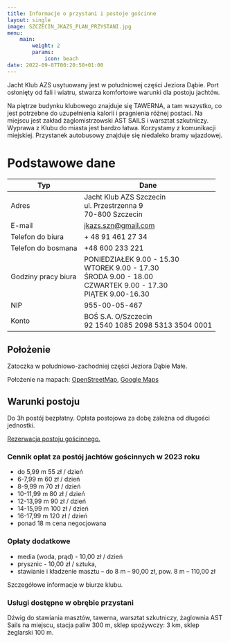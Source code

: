```yaml
---
title: Informacje o przystani i postoje gościnne
layout: single
image: SZCZECIN_JKAZS_PLAN_PRZYSTANI.jpg
menu:
    main: 
        weight: 2
        params:
            icon: beach
date: 2022-09-07T00:20:50+01:00
---
```


Jacht Klub AZS usytuowany jest w południowej części Jeziora Dąbie. Port
osłonięty od fali  i wiatru, stwarza komfortowe warunki dla postoju jachtów.

Na piętrze budynku klubowego znajduje się TAWERNA, a tam wszystko, co jest
potrzebne do uzupełnienia kalorii i pragnienia różnej postaci. Na miejscu jest
zakład żaglomistrzowski AST SAILS i warsztat szkutniczy. Wyprawa z Klubu do
miasta jest bardzo łatwa. Korzystamy z komunikacji miejskiej. Przystanek
autobusowy znajduje się niedaleko bramy wjazdowej.

# Podstawowe dane

| Typ | Dane |
|---|---|
| Adres | Jacht Klub AZS Szczecin <br/> ul. Przestrzenna 9 <br/> 70-800 Szczecin |
| E-mail | jkazs.szn@gmail.com |
| Telefon do biura| + 48 91 461 27 34  |
| Telefon do bosmana | +48 600 233 221 |
| Godziny pracy biura | PONIEDZIAŁEK 9.00 - 15.30 <br/> WTOREK 9.00 - 17.30 <br/> ŚRODA 9.00 - 18.00 <br/> CZWARTEK 9.00 - 17.30 <br/> PIĄTEK 9.00-16.30 |
| NIP | 955-00-05-467 |
| Konto | BOŚ S.A. O/Szczecin<br/>92 1540 1085 2098 5313 3504 0001 |

## Położenie

Zatoczka w południowo-zachodniej części Jeziora Dąbie Małe.

Położenie na mapach: [OpenStreetMap](https://www.openstreetmap.org/node/2396250849), [Google Maps](http://maps.google.com/maps/ms?ie=UTF8&hl=en&t=h&msa=0&msid=107138309144250252667.00047ce94cdeb26e4583f&ll=53.396458,14.621472&spn=0.008956,0.018239&z=15&source=embe)

## Warunki postoju

Do 3h postój bezpłatny. Opłata postojowa za dobę zależna od długości jednostki.

[Rezerwacja postoju gościnnego.](rezerwacja-postoju-gościnnego)

### Cennik opłat za postój jachtów gościnnych w 2023 roku

 - do 5,99 m                    55 zł / dzień
 - 6-7,99 m                      60 zł / dzień
 - 8-9,99 m                      70 zł / dzień
 - 10-11,99 m                  80 zł / dzień
 - 12-13,99 m                  90 zł / dzień
 - 14-15,99 m                 100 zł / dzień
 - 16-17,99 m                 120 zł / dzień
 - ponad 18 m               cena negocjowana

### Opłaty dodatkowe

 - media (woda, prąd) - 10,00 zł / dzień
 - prysznic - 10,00 zł / sztuka,
 - stawianie i kładzenie masztu – do 8 m – 90,00 zł, pow. 8 m – 110,00 zł

Szczegółowe informacje w biurze klubu.

### Usługi dostępne w obrębie przystani

Dźwig do stawiania masztów, tawerna, warsztat szkutniczy, żaglownia AST Sails na miejscu, stacja paliw 300 m, sklep spożywczy: 3 km, sklep żeglarski 100 m.
